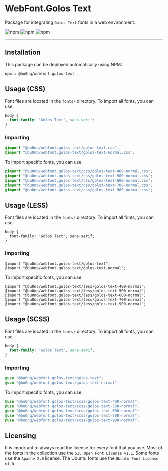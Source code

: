 # WebFont.Golos Text

Package for integrating `Golos Text` fonts in a web environment.

![npm](https://img.shields.io/npm/v/@bu0nq/webfont.golos-text?style=for-the-badge)
![npm](https://img.shields.io/npm/dm/@bu0nq/webfont.golos-text?style=for-the-badge)
![npm](https://img.shields.io/npm/dt/@bu0nq/webfont.golos-text?style=for-the-badge)
___

## Installation

This package can be deployed automatically using NPM:

```
npm i @bu0nq/webfont.golos-text
```

## Usage (CSS)

Font files are located in the `fonts/` directory. To import all fonts, you can use:

```css
body {
  font-family: 'Golos Text', sans-serif;
}
```

### Importing

```css
@import "@bu0nq/webfont.golos-text/golos-text.css";
@import "@bu0nq/webfont.golos-text/golos-text-normal.css";
```

To import specific fonts, you can use:

```css
@import "@bu0nq/webfont.golos-text/css/golos-text-400-normal.css";
@import "@bu0nq/webfont.golos-text/css/golos-text-500-normal.css";
@import "@bu0nq/webfont.golos-text/css/golos-text-600-normal.css";
@import "@bu0nq/webfont.golos-text/css/golos-text-700-normal.css";
@import "@bu0nq/webfont.golos-text/css/golos-text-900-normal.css";
```

## Usage (LESS)

Font files are located in the `fonts/` directory. To import all fonts, you can use:

```less
body {
  font-family: 'Golos Text', sans-serif;
}
```

### Importing

```less
@import "@bu0nq/webfont.golos-text/golos-text";
@import "@bu0nq/webfont.golos-text/golos-text-normal";
```

To import specific fonts, you can use:

```less
@import "@bu0nq/webfont.golos-text/less/golos-text-400-normal";
@import "@bu0nq/webfont.golos-text/less/golos-text-500-normal";
@import "@bu0nq/webfont.golos-text/less/golos-text-600-normal";
@import "@bu0nq/webfont.golos-text/less/golos-text-700-normal";
@import "@bu0nq/webfont.golos-text/less/golos-text-900-normal";
```

## Usage (SCSS)

Font files are located in the `fonts/` directory. To import all fonts, you can use:

```scss
body {
  font-family: 'Golos Text', sans-serif;
}
```

### Importing

```scss
@use "@bu0nq/webfont.golos-text/golos-text";
@use "@bu0nq/webfont.golos-text/golos-text-normal";
```

To import specific fonts, you can use:

```scss
@use "@bu0nq/webfont.golos-text/scss/golos-text-400-normal";
@use "@bu0nq/webfont.golos-text/scss/golos-text-500-normal";
@use "@bu0nq/webfont.golos-text/scss/golos-text-600-normal";
@use "@bu0nq/webfont.golos-text/scss/golos-text-700-normal";
@use "@bu0nq/webfont.golos-text/scss/golos-text-900-normal";
```

## Licensing

It is important to always read the license for every font that you use. Most of the fonts in the collection use the `SIL
Open Font License v1.1`. Some fonts use the `Apache 2.0` license. The Ubuntu fonts use the `Ubuntu Font License v1.0`.
